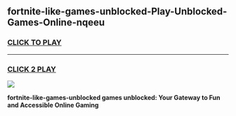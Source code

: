 
## fortnite-like-games-unblocked-Play-Unblocked-Games-Online-nqeeu
<h3>
<a href="https://premium76.site?title=fortnite-like-games-unblocked&ref=25A">CLICK TO PLAY</a></h3>
<hr>

<h3>
<a href="https://premium76.site?title=fortnite-like-games-unblocked&ref=25A">CLICK 2 PLAY</a>
  
</h3>

<a href="https://premium76.site?title=fortnite-like-games-unblocked&ref=25A"><img src="https://clearcache.store/games.png"></a>


**fortnite-like-games-unblocked games unblocked: Your Gateway to Fun and Accessible Online Gaming**
